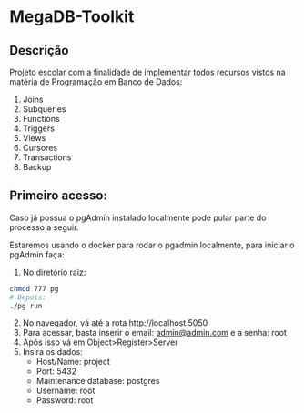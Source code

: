 # MegaDB-Toolkit

## Descrição 

Projeto escolar com a finalidade de implementar todos recursos vistos na matéria de Programação em Banco de Dados: 

1. Joins 
2. Subqueries 
3. Functions 
4. Triggers
5. Views
6. Cursores
7. Transactions 
8. Backup

## Primeiro acesso: 

Caso já possua o pgAdmin instalado localmente pode pular parte do processo a seguir. 

Estaremos usando o docker para rodar o pgadmin localmente, para iniciar o pgAdmin faça:

1. No diretório raiz: 
```bash
chmod 777 pg
# Depois: 
./pg run
```
2. No navegador, vá até a rota http://localhost:5050
3. Para acessar, basta inserir o email: admin@admin.com e a senha: root
4. Após isso vá em Object>Register>Server 
5. Insira os dados: 
    - Host/Name:            project
    - Port:                 5432
    - Maintenance database: postgres
    - Username:             root
    - Password:             root
